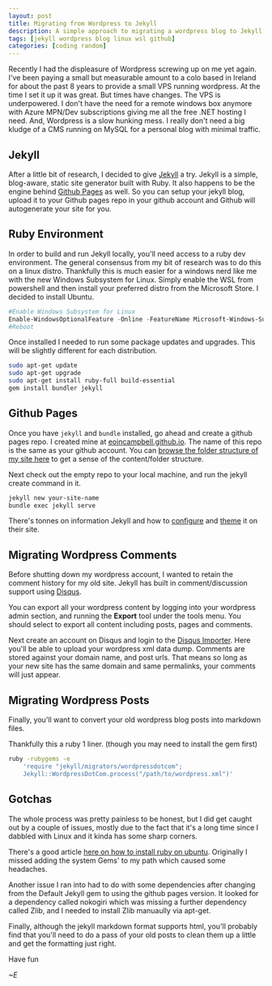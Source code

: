 ```yaml
---
layout: post
title: Migrating from Wordpress to Jekyll
description: A simple approach to migrating a wordpress blog to Jekyll and Github Pages.
tags: [jekyll wordpress blog linux wsl github]
categories: [coding random]
---
```


Recently I had the displeasure of Wordpress screwing up on me yet again. I've been paying a small but measurable amount to a colo based in Ireland for about the past 8 years to provide a small VPS running wordpress. At the time I set it up it was great. But times have changes. The VPS is underpowered. I don't have the need for a remote windows box anymore with Azure MPN/Dev subscriptions giving me all the free .NET hosting I need. And, Wordpress is a slow hunking mess. I really don't need a big kludge of a CMS running on MySQL for a personal blog with minimal traffic.

## Jekyll

After a little bit of research, I decided to give [Jekyll][jekyll] a try. Jekyll is a simple, blog-aware, static site generator built with Ruby. It also happens to be the engine behind [Github Pages][github-pages] as well. So you can setup your jekyll blog, upload it to your Github pages repo in your github account and Github will autogenerate your site for you.

## Ruby Environment

In order to build and run Jekyll locally, you'll need access to a ruby dev environment. The general consensus from my bit of research was to do this on a linux distro. Thankfully this is much easier for a windows nerd like me with the new Windows Subsystem for Linux. Simply enable the WSL from powershell and then install your preferred distro from the Microsoft Store. I decided to install Ubuntu.

```powershell
#Enable Windows Subsystem for Linux
Enable-WindowsOptionalFeature -Online -FeatureName Microsoft-Windows-Subsystem-Linux
#Reboot
``` 

Once installed I needed to run some package updates and upgrades. This will be slightly different for each distribution.

```bash
sudo apt-get update
sudo apt-get upgrade
sudo apt-get install ruby-full build-essential 
gem install bundler jekyll
```

## Github Pages

Once you have `jekyll` and `bundle` installed, go ahead and create a github pages repo. I created mine at [eoincampbell.github.io][eoincampbell-github-io]. The name of this repo is the same as your github account. You can [browse the folder structure of my site here][eoincampbell-github-io-repo] to get a sense of the content/folder structure.

Next check out the empty repo to your local machine, and run the jekyll create command in it.

```bash
jekyll new your-site-name
bundle exec jekyll serve
```

There's tonnes on information Jekyll and how to [configure][jekyll-config] and [theme][jekyll-themes] it on their site.

## Migrating Wordpress Comments

Before shutting down my wordpress account, I wanted to retain the comment history for my old site. Jekyll has built in comment/discussion support using [Disqus][disqus].

You can export all your wordpress content by logging into your wordpress admin section, and running the **Export** tool under the tools menu. You should select to export all content including posts, pages and comments.

Next create an account on Disqus and login to the [Disqus Importer][disqus-importer]. Here you'll be able to upload your wordpress xml data dump. Comments are stored against your domain name, and post urls. That means so long as your new site has the same domain and same permalinks, your comments will just appear.

## Migrating Wordpress Posts

Finally, you'll want to convert your old wordpress blog posts into markdown files.

Thankfully this a ruby 1 liner. (though you may need to install the gem first)

```bash
ruby -rubygems -e 
    'require "jekyll/migrators/wordpressdotcom"; 
    Jekyll::WordpressDotCom.process("/path/to/wordpress.xml")'
```

## Gotchas

The whole process was pretty painless to be honest, but I did get caught out by a couple of issues, mostly due to the fact that it's a long time since I dabbled with Linux and it kinda has some sharp corners.

There's a good article [here on how to install ruby on ubuntu][wsl-ubuntu]. Originally I missed adding the system Gems' to my path which caused some headaches.

Another issue I ran into had to do with some dependencies after changing from the Default Jekyll gem to using the github pages version. It looked for a dependency called nokogiri which was missing a further dependency called Zlib, and I needed to install Zlib manuaully via apt-get.

Finally, although the jekyll markdown format supports html, you'll probably find that you'll need to do a pass of your old posts to clean them up a little and get the formatting just right.

Have fun

*~E*

[jekyll]: https://jekyllrb.com/docs/home
[github-pages]: https://pages.github.com/
[disqus]: https://disqus.com/
[disqus-importer]: https://import.disqus.com/
[jekyll-themes]: https://jekyllrb.com/docs/themes/
[jekyll-config]: https://jekyllrb.com/docs/configuration/
[eoincampbell-github-io]: https://eoincampbell.github.io
[eoincampbell-github-io-repo]: https://github.com/eoincampbell/eoincampbell.github.io
[wsl-ubuntu]: https://www.digitalocean.com/community/tutorials/how-to-set-up-a-jekyll-development-site-on-ubuntu-16-04
